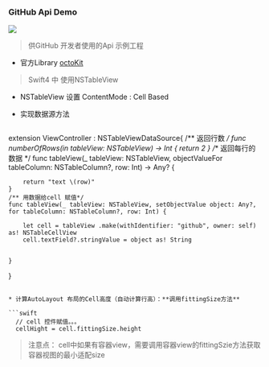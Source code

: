 ### GitHub Api Demo
![](https://img.shields.io/badge/platform-OSX-red.svg)

> 供GitHub 开发者使用的Api 示例工程

*  官方Library [octoKit](https://github.com/octokit/octokit.objc)

> Swift4 中 使用NSTableView  
 
* NSTableView 设置 ContentMode : Cell Based
* 实现数据源方法

   ```swift
extension ViewController : NSTableViewDataSource{
     /** 返回行数 */
    func numberOfRows(in tableView: NSTableView) -> Int {
        return 2
    }
    /** 返回每行的数据 */
    func tableView(_ tableView: NSTableView, objectValueFor tableColumn: NSTableColumn?, row: Int) -> Any? {
        
        return "text \(row)"
    }
    /** 用数据给cell 赋值*/
    func tableView(_ tableView: NSTableView, setObjectValue object: Any?, for tableColumn: NSTableColumn?, row: Int) {
       
        let cell = tableView .make(withIdentifier: "github", owner: self) as! NSTableCellView
        cell.textField?.stringValue = object as! String
        
       
    }
    
    
}
   ``` 

* 计算AutoLayout 布局的Cell高度（自动计算行高）：**调用fittingSize方法**
  
  ```swift
     // cell 控件赋值。。。
     cellHight = cell.fittingSize.height
  ```
  
> 注意点： cell中如果有容器view，需要调用容器view的fittingSzie方法获取容器视图的最小适配size  


